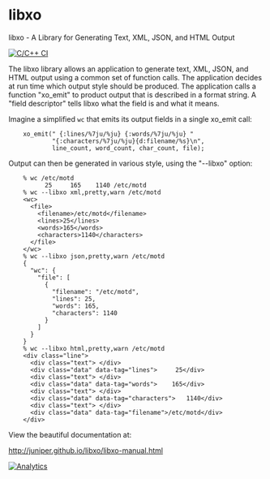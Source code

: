 libxo
=====

libxo - A Library for Generating Text, XML, JSON, and HTML Output

[![C/C++ CI](https://github.com/Juniper/libxo/actions/workflows/c-cpp.yml/badge.svg)](https://github.com/Juniper/libxo/actions/workflows/c-cpp.yml)

The libxo library allows an application to generate text, XML, JSON,
and HTML output using a common set of function calls.  The application
decides at run time which output style should be produced.  The
application calls a function "xo_emit" to product output that is
described in a format string.  A "field descriptor" tells libxo what
the field is and what it means.

Imagine a simplified ``wc`` that emits its output fields in a single
xo_emit call:

```
    xo_emit(" {:lines/%7ju/%ju} {:words/%7ju/%ju} "
            "{:characters/%7ju/%ju}{d:filename/%s}\n",
            line_count, word_count, char_count, file);
```

Output can then be generated in various style, using the "--libxo"
option: 

```
    % wc /etc/motd
          25     165    1140 /etc/motd
    % wc --libxo xml,pretty,warn /etc/motd
    <wc>
      <file>
        <filename>/etc/motd</filename>
        <lines>25</lines>
        <words>165</words>
        <characters>1140</characters>
      </file>
    </wc>
    % wc --libxo json,pretty,warn /etc/motd
    {
      "wc": {
        "file": [
          {
            "filename": "/etc/motd",
            "lines": 25,
            "words": 165,
            "characters": 1140
          }
        ]
      }
    }
    % wc --libxo html,pretty,warn /etc/motd
    <div class="line">
      <div class="text"> </div>
      <div class="data" data-tag="lines">     25</div>
      <div class="text"> </div>
      <div class="data" data-tag="words">    165</div>
      <div class="text"> </div>
      <div class="data" data-tag="characters">   1140</div>
      <div class="text"> </div>
      <div class="data" data-tag="filename">/etc/motd</div>
    </div>
```

View the beautiful documentation at:

http://juniper.github.io/libxo/libxo-manual.html

[![Analytics](https://ga-beacon.appspot.com/UA-56056421-1/Juniper/libxo/Readme)](https://github.com/Juniper/libxo)
